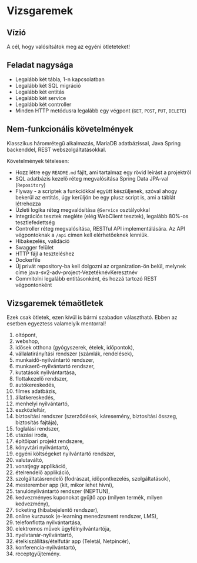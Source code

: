 # Vizsgaremek

## Vízió

A cél, hogy valósítsátok meg az egyéni ötleteteket!

## Feladat nagysága

* Legalább két tábla, 1-n kapcsolatban
* Legalább két SQL migráció
* Legalább két entitás
* Legalább két service
* Legalább két controller
* Minden HTTP metódusra legalább egy végpont (`GET`, `POST`, `PUT`, `DELETE`)

## Nem-funkcionális követelmények

Klasszikus háromrétegű alkalmazás, MariaDB adatbázissal,
Java Spring backenddel, REST webszolgáltatásokkal.

Követelmények tételesen:

* Hozz létre egy `README.md` fájlt, ami tartalmaz egy rövid leírást a projektről
* SQL adatbázis kezelő réteg megvalósítása Spring Data JPA-val (`Repository`)
* Flyway - a scriptek a funkciókkal együtt készüljenek, szóval ahogy bekerül az entitás, úgy kerüljön be egy
  plusz script is, ami a táblát létrehozza
* Üzleti logika réteg megvalósítása `@Service` osztályokkal
* Integrációs tesztek megléte (elég WebClient tesztek), legalább 80%-os tesztlefedettség
* Controller réteg megvalósítása, RESTful API implementálására. Az API végpontoknak a `/api` címen kell elérhetőeknek lenniük.
* Hibakezelés, validáció
* Swagger felület
* HTTP fájl a teszteléshez
* Dockerfile
* Új privát repository-ba kell dolgozni az organization-ön belül, melynek címe java-sv2-adv-project-VezetéknévKeresztnév
* Commitolni legalább entitásonként, és hozzá tartozó REST végpontonként


## Vizsgaremek témaötletek

Ezek csak ötletek, ezen kívül is bármi szabadon választható. Ebben az esetben egyeztess valamelyik mentorral!

1. oltópont, 
2. webshop, 
3. idősek otthona (gyógyszerek, ételek, időpontok), 
4. vállalatirányítási rendszer (számlák, rendelések), 
5. munkaidő-nyilvántartó rendszer, 
6. munkaerő-nyilvántartó rendszer, 
7. kutatások nyilvántartása, 
8. flottakezelő rendszer, 
9. autókereskedés, 
10. filmes adatbázis, 
11. állatkereskedés, 
12. menhelyi nyilvántartó, 
13. eszközleltár, 
14. biztosítási rendszer (szerződések, káresemény, biztosítási összeg, biztosítás fajtája), 
15. foglalási rendszer, 
16. utazási iroda, 
17. építőipari projekt rendszere, 
18. könyvtári nyilvántartó, 
19. egyéni költségeket nyilvántartó rendszer, 
20. valutaváltó, 
21. vonatjegy applikáció, 
22. ételrendelő applikáció, 
23. szolgáltatásrendelő (fodrászat, időpontkezelés, szolgáltatások), 
24. mesterember app (kit, mikor lehet hívni),
25. tanulónyilvántartó rendszer (NEPTUN),
26. kedvezményes kuponokat gyűjtő app (milyen termék, milyen kedvezmény),
27. ticketing (hibabejelentő rendszer),
28. online kurzusok (e-learning menedzsment rendszer, LMS),
29. telefonflotta nyilvántartása,
30. elektromos művek ügyfélnyilvántartója,
31. nyelvtanár-nyilvántartó,
32. ételkiszállítás/ételfutár app (Teletál, Netpincér),
33. konferencia-nyilvántartó,
34. receptgyűjtemény.
